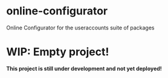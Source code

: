 online-configurator
===================

Online Configurator for the useraccounts suite of packages


WIP: Empty project!
===================
**This project is still under development and not yet deployed!**
